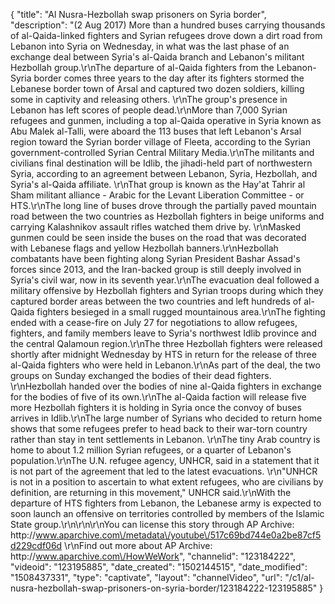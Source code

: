 {
    "title": "Al Nusra-Hezbollah swap prisoners on Syria border",
    "description": "(2 Aug 2017) More than a hundred buses carrying thousands of al-Qaida-linked fighters and Syrian refugees drove down a dirt road from Lebanon into Syria on Wednesday, in what was the last phase of an exchange deal between Syria's al-Qaida branch and Lebanon's militant Hezbollah group.\r\nThe departure of al-Qaida fighters from the Lebanon-Syria border comes three years to the day after its fighters stormed the Lebanese border town of Arsal and captured two dozen soldiers, killing some in captivity and releasing others. \r\nThe group's presence in Lebanon has left scores of people dead.\r\nMore than 7,000 Syrian refugees and gunmen, including a top al-Qaida operative in Syria known as Abu Malek al-Talli, were aboard the 113 buses that left Lebanon's Arsal region toward the Syrian border village of Fleeta, according to the Syrian government-controlled Syrian Central Military Media.\r\nThe militants and civilians final destination will be Idlib, the jihadi-held part of northwestern Syria, according to an agreement between Lebanon, Syria, Hezbollah, and Syria's al-Qaida affiliate. \r\nThat group is known as the Hay'at Tahrir al Sham militant alliance - Arabic for the Levant Liberation Committee - or HTS.\r\nThe long line of buses drove through the partially paved mountain road between the two countries as Hezbollah fighters in beige uniforms and carrying Kalashnikov assault rifles watched them drive by. \r\nMasked gunmen could be seen inside the buses on the road that was decorated with Lebanese flags and yellow Hezbollah banners.\r\nHezbollah combatants have been fighting along Syrian President Bashar Assad's forces since 2013, and the Iran-backed group is still deeply involved in Syria's civil war, now in its seventh year.\r\nThe evacuation deal followed a military offensive by Hezbollah fighters and Syrian troops during which they captured border areas between the two countries and left hundreds of al-Qaida fighters besieged in a small rugged mountainous area.\r\nThe fighting ended with a cease-fire on July 27 for negotiations to allow refugees, fighters, and family members leave to Syria's northwest Idlib province and the central Qalamoun region.\r\nThe three Hezbollah fighters were released shortly after midnight Wednesday by HTS in return for the release of three al-Qaida fighters who were held in Lebanon.\r\nAs part of the deal, the two groups on Sunday exchanged the bodies of their dead fighters. \r\nHezbollah handed over the bodies of nine al-Qaida fighters in exchange for the bodies of five of its own.\r\nThe al-Qaida faction will release five more Hezbollah fighters it is holding in Syria once the convoy of buses arrives in Idlib.\r\nThe large number of Syrians who decided to return home shows that some refugees prefer to head back to their war-torn country rather than stay in tent settlements in Lebanon. \r\nThe tiny Arab country is home to about 1.2 million Syrian refugees, or a quarter of Lebanon's population.\r\nThe U.N. refugee agency, UNHCR, said in a statement that it is not part of the agreement that led to the latest evacuations. \r\n\"UNHCR is not in a position to ascertain to what extent refugees, who are civilians by definition, are returning in this movement,\" UNHCR said.\r\nWith the departure of HTS fighters from Lebanon, the Lebanese army is expected to soon launch an offensive on territories controlled by members of the Islamic State group.\r\n\r\n\r\nYou can license this story through AP Archive: http:\/\/www.aparchive.com\/metadata\/youtube\/517c69bd744e0a2be87cf5d229cdf06d \r\nFind out more about AP Archive: http:\/\/www.aparchive.com\/HowWeWork",
    "channelid": "123184222",
    "videoid": "123195885",
    "date_created": "1502144515",
    "date_modified": "1508437331",
    "type": "captivate",
    "layout": "channelVideo",
    "url": "\/c1\/al-nusra-hezbollah-swap-prisoners-on-syria-border\/123184222-123195885"
}